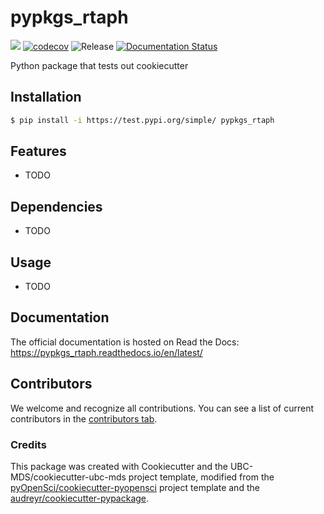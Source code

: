 # pypkgs_rtaph 

![](https://github.com/rtaph/pypkgs_rtaph/workflows/build/badge.svg) [![codecov](https://codecov.io/gh/rtaph/pypkgs_rtaph/branch/main/graph/badge.svg)](https://codecov.io/gh/rtaph/pypkgs_rtaph) ![Release](https://github.com/rtaph/pypkgs_rtaph/workflows/Release/badge.svg) [![Documentation Status](https://readthedocs.org/projects/pypkgs_rtaph/badge/?version=latest)](https://pypkgs_rtaph.readthedocs.io/en/latest/?badge=latest)

Python package that tests out cookiecutter

## Installation

```bash
$ pip install -i https://test.pypi.org/simple/ pypkgs_rtaph
```

## Features

- TODO

## Dependencies

- TODO

## Usage

- TODO

## Documentation

The official documentation is hosted on Read the Docs: https://pypkgs_rtaph.readthedocs.io/en/latest/

## Contributors

We welcome and recognize all contributions. You can see a list of current contributors in the [contributors tab](https://github.com/rtaph/pypkgs_rtaph/graphs/contributors).

### Credits

This package was created with Cookiecutter and the UBC-MDS/cookiecutter-ubc-mds project template, modified from the [pyOpenSci/cookiecutter-pyopensci](https://github.com/pyOpenSci/cookiecutter-pyopensci) project template and the [audreyr/cookiecutter-pypackage](https://github.com/audreyr/cookiecutter-pypackage).
